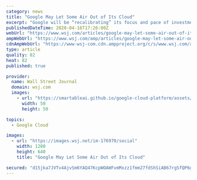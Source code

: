 ```yaml
---
category: news
title: "Google May Let Some Air Out of Its Cloud"
excerpt: "Google will be “recalibrating” its focus and pace of investments in areas like data centers and machines—the components underpinning cloud computing."
publishedDateTime: 2020-04-16T17:26:00Z
webUrl: "https://www.wsj.com/articles/google-may-let-some-air-out-of-its-cloud-11587057504"
ampWebUrl: "https://www.wsj.com/amp/articles/google-may-let-some-air-out-of-its-cloud-11587057504"
cdnAmpWebUrl: "https://www-wsj-com.cdn.ampproject.org/c/s/www.wsj.com/amp/articles/google-may-let-some-air-out-of-its-cloud-11587057504"
type: article
quality: 82
heat: 82
published: true

provider:
  name: Wall Street Journal
  domain: wsj.com
  images:
    - url: "https://smartableai.github.io/google-cloud-platform/assets/images/organizations/wsj.com-50x50.jpg"
      width: 50
      height: 50

topics:
  - Google Cloud

images:
  - url: "https://images.wsj.net/im-176970/social"
    width: 1280
    height: 640
    title: "Google May Let Some Air Out of Its Cloud"

secured: "d15jka7JVTv4AjvSm6YAQ47KcpWOAWFvmMxzz1fmm27fdShSiAB67rgSfQP6gjvQ1JpOuXbuq74q+Xc50GlgTob7DFZm/I8U4uhtfTO+QPSle06/XuqpWep8CKhtZpBcidX43lpNKaeMCFYI2/Wjb4QAtprR4JcQiduGhP9OIMxBCTqv///1TNIjh1fR2kB40T9gakqlCfhBNSrUvAYID3jDpK/HfVaGQnLyPaIg24lg0xSApt6CIQmghQO4D7vvMiBiWFjDwBJaQxfMdutwrJiEAUdGH1CS83g/9iS8e0NzhlNtoJnRdbKeHzencsHrxbTNdy1rKw+4g/FQzG14k/6sFunzpYCe0OeTHPbJuTAYFtm7Wx9v+pc+Y/jL4VKvPRkSZrvqnRdr65dQATY+IroxB6DlhyKuXcxvYnT0xQor+cUm7JwNlE5EmCM2S5091aThwKWHWVxwZKo1kfAbYLWgxuhK7iCoRkJoy/mK4A8=;Q0cL3kvGnYaP5FF9qCRZnA=="
---
```


